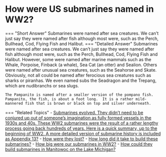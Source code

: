 # How were US submarines named in WW2?

=== "Short Answer"
    Submarines were named after sea creatures. We can’t just say they were named after fish although most were, such as the Perch, Bullhead, Cod, Flying Fish and Halibut.
=== "Detailed Answer"
    Submarines were named after sea creatures.  We can’t just say they were named after fish although most were, such as the Perch, Bullhead, Cod, Flying Fish and Halibut.  However, some were named after marine mammals such as the Whale, Porpoise, Finback (a whale), Sea Cat (an otter) and Sealion.  Others were named after unusual sea creatures, such as the Seahorse and Skate.  Obviously, not all could be named after ferocious sea creatures such as sharks or piranhas.  We even named subs the Seadragon and the Trepang, which are nudibranchs or sea slugs.
    
    
    
    The Pampanito is named after a smaller version of the pompano fish.  Pampanito, the fish, is about a foot long.  It is a rather mild-mannered fish that is brown or black on top and silver underneath.
=== "Related Topics"
    - [Submarines evolved.  They didn’t need to be conjured up out of someone’s imagination as fully formed vessels in the 1930s and 40s.  These WW2 submarines were the result of a rather lengthy process going back hundreds of years.  Here is a quick summary, up to the beginning of WW2.  A more detailed version of submarine history is included as Appendix 13?](submarines-evolved-they-didnt-need-to-be-conjured-up-out-of-someones-imagination-as-fully.md)
    - [How were they lost?](how-were-they-lost.md)
    - [How long did it take to build these submarines?](how-long-did-it-take-to-build-these-submarines.md)
    - [How big were our submarines in WW2?](how-big-were-our-submarines-in-ww2.md)
    - [How could they build submarines in Manitowoc on the Lake Michigan?](how-could-they-build-submarines-in-manitowoc-on-the-lake-michigan.md)
